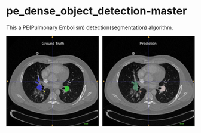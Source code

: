 # pe_dense_object_detection-master

This a PE(Pulmonary Embolism) detection(segmentation) algorithm.


![PE Segmentation](https://github.com/shafiqabedin/pe_dense_object_detection-master/blob/master/pe_segmentation.jpeg)
